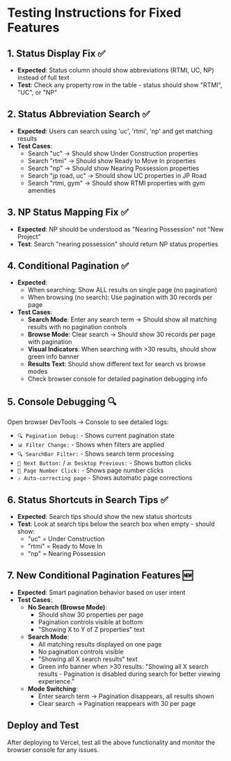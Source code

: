 # Testing Instructions for Fixed Features

## 1. Status Display Fix ✅
- **Expected**: Status column should show abbreviations (RTMI, UC, NP) instead of full text
- **Test**: Check any property row in the table - status should show "RTMI", "UC", or "NP"

## 2. Status Abbreviation Search ✅
- **Expected**: Users can search using 'uc', 'rtmi', 'np' and get matching results
- **Test Cases**:
  - Search "uc" → Should show Under Construction properties
  - Search "rtmi" → Should show Ready to Move In properties  
  - Search "np" → Should show Nearing Possession properties
  - Search "jp road, uc" → Should show UC properties in JP Road
  - Search "rtmi, gym" → Should show RTMI properties with gym amenities

## 3. NP Status Mapping Fix ✅
- **Expected**: NP should be understood as "Nearing Possession" not "New Project"
- **Test**: Search "nearing possession" should return NP status properties

## 4. Conditional Pagination ✅
- **Expected**: 
  - When searching: Show ALL results on single page (no pagination)
  - When browsing (no search): Use pagination with 30 records per page
- **Test Cases**:
  - **Search Mode**: Enter any search term → Should show all matching results with no pagination controls
  - **Browse Mode**: Clear search → Should show 30 records per page with pagination
  - **Visual Indicators**: When searching with >30 results, should show green info banner
  - **Results Text**: Should show different text for search vs browse modes
  - Check browser console for detailed pagination debugging info

## 5. Console Debugging 🔍
Open browser DevTools → Console to see detailed logs:
- `🔍 Pagination Debug:` - Shows current pagination state
- `📊 Filter Change:` - Shows when filters are applied
- `🔍 SearchBar Filter:` - Shows search term processing
- `📱 Next Button:` / `🔙 Desktop Previous:` - Shows button clicks
- `🔢 Page Number Click:` - Shows page number clicks
- `⚠️ Auto-correcting page` - Shows automatic page corrections

## 6. Status Shortcuts in Search Tips ✅
- **Expected**: Search tips should show the new status shortcuts
- **Test**: Look at search tips below the search box when empty - should show:
  - "uc" = Under Construction
  - "rtmi" = Ready to Move In  
  - "np" = Nearing Possession

## 7. New Conditional Pagination Features 🆕
- **Expected**: Smart pagination behavior based on user intent
- **Test Cases**:
  - **No Search (Browse Mode)**:
    - Should show 30 properties per page
    - Pagination controls visible at bottom
    - "Showing X to Y of Z properties" text
  - **Search Mode**:
    - All matching results displayed on one page
    - No pagination controls visible
    - "Showing all X search results" text
    - Green info banner when >30 results: "Showing all X search results - Pagination is disabled during search for better viewing experience."
  - **Mode Switching**:
    - Enter search term → Pagination disappears, all results shown
    - Clear search → Pagination reappears with 30 per page

## Deploy and Test
After deploying to Vercel, test all the above functionality and monitor the browser console for any issues.
